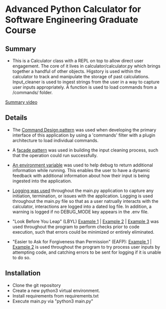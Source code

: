# Advanced Python Calculator for Software Engineering Graduate Course

## Summary
* This is a Calculator class with a REPL on top to allow direct user engagement. The core of it lives in calculator/calculator.py which brings together a handful of other objects. Higstory is used within the calculator to track and manipulate the storage of past calculations. Input_cleaner is used to ingest strings from the user in a way to capture user inputs appropriately. A function is used to load commands from a /commands/ folder.

[Summary video](https://drive.google.com/file/d/1fnan0odfkZU6A0_yp42lrxqg9UNFAV0d/view?usp=sharing)

## Details
* The [Command Design pattern](https://github.com/TyHys/IS601-Midterm-Spring2024/tree/ac65c3046dce1c641f598ed3cfe35e1d3a597823/commands) was used when developing the primary interface of this application by using a 'commands' filter with a plugin architecture to load individual commands. 
* A [facade pattern](https://github.com/TyHys/IS601-Midterm-Spring2024/blob/ac65c3046dce1c641f598ed3cfe35e1d3a597823/input_cleaner/input_cleaner.py) was used in building the input cleaning process, such that the operation could run successfully.

* [An environment variable](https://github.com/TyHys/IS601-Midterm-Spring2024/blob/ac65c3046dce1c641f598ed3cfe35e1d3a597823/main.py#L25C12-L25C21) was used to help debug to return additional information while running. This enables the user to have a dynamic feedback with additional information about how their input is being ingested into the application.
* [Logging was used](https://github.com/TyHys/IS601-Midterm-Spring2024/blob/ac65c3046dce1c641f598ed3cfe35e1d3a597823/main.py#L20-L93) throughout the main.py application to capture any initiation, termination, or issues with the application. Logging is used throughout the main.py file so that as a user natrually interacts with the calculator, interactions are logged into a dated log file. In addition, a warning is logged if no DEBUG_MODE key appears in the .env file.
* "Look Before You Leap" (LBYL) [Example 1](https://github.com/TyHys/IS601-Midterm-Spring2024/blob/faffa9dfd5f84a6d07c93aa9d42e2f61698ad48e/main.py#L52-L53) | [Example 2](https://github.com/TyHys/IS601-Midterm-Spring2024/blob/faffa9dfd5f84a6d07c93aa9d42e2f61698ad48e/history/history.py#L69) | [Example 3](https://github.com/TyHys/IS601-Midterm-Spring2024/blob/faffa9dfd5f84a6d07c93aa9d42e2f61698ad48e/history/history.py#L103) was used throughout the program to perform checks prior to code execution, such that errors could be minimized or entirely eliminated. 
* "Easier to Ask for Forgiveness than Permission" (EAFP): [Example 1](https://github.com/TyHys/IS601-Midterm-Spring2024/blob/faffa9dfd5f84a6d07c93aa9d42e2f61698ad48e/main.py#L64-L89) | [Example 2](https://github.com/TyHys/IS601-Midterm-Spring2024/blob/faffa9dfd5f84a6d07c93aa9d42e2f61698ad48e/history/history.py#L82-L91) is used throughout the program to try process user inputs by attempting code, and catching errors to be sent for logging if it is unable to do so.

## Installation

* Clone the git repository
* Create a new python3 virtual environment.
* Install requirements from requirements.txt
* Execute main.py via "python3 main.py"
